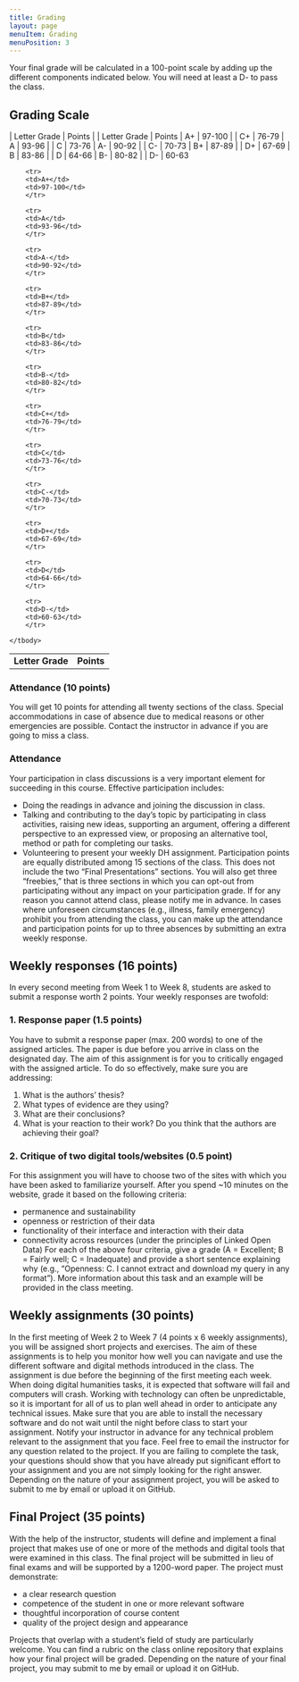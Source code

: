 ```yaml
---
title: Grading
layout: page
menuItem: Grading
menuPosition: 3
---
```


Your final grade will be calculated in a 100-point scale by adding up the different components indicated below. You will need at least a D- to pass the class.

## Grading Scale

| Letter Grade | Points |  | Letter Grade | Points
| A+ | 97-100 |  | C+ | 76-79
| A | 93-96 |  | C | 73-76
| A- | 90-92 |  | C- | 70-73
| B+ | 87-89 |  | D+ | 67-69
| B | 83-86 |  | D | 64-66
| B- | 80-82 |  | D- | 60-63

<table>
	<tbody>	
		<tr>
		<td><b>Letter Grade</b></td>
		<td><b>Points</b></td>
		</tr>

		<tr>
		<td>A+</td>
		<td>97-100</td>
		</tr>

		<tr>
		<td>A</td>
		<td>93-96</td>
		</tr>

		<tr>
		<td>A-</td>
		<td>90-92</td>
		</tr>

		<tr>
		<td>B+</td>
		<td>87-89</td>
		</tr>

		<tr>
		<td>B</td>
		<td>83-86</td>
		</tr>

		<tr>
		<td>B-</td>
		<td>80-82</td>
		</tr>

		<tr>
		<td>C+</td>
		<td>76-79</td>
		</tr>

		<tr>
		<td>C</td>
		<td>73-76</td>
		</tr>

		<tr>
		<td>C-</td>
		<td>70-73</td>
		</tr>

		<tr>
		<td>D+</td>
		<td>67-69</td>
		</tr>

		<tr>
		<td>D</td>
		<td>64-66</td>
		</tr>

		<tr>
		<td>D-</td>
		<td>60-63</td>
		</tr>

	</tbody>
</table>


### Attendance (10 points)

You will get 10 points for attending all twenty sections of the class. Special accommodations in case of absence due to medical reasons or other emergencies are possible. Contact the instructor in advance if you are going to miss a class.


### Attendance

Your participation in class discussions is a very important element for succeeding in this course. Effective participation includes:
- Doing the readings in advance and joining the discussion in class.
- Talking and contributing to the day’s topic by participating in class activities, raising new ideas, supporting an argument, offering a different perspective to an expressed view, or proposing an alternative tool, method or path for completing our tasks.
- Volunteering to present your weekly DH assignment.
Participation points are equally distributed among 15 sections of the class. This does not include the two “Final Presentations” sections. You will also get three “freebies,” that is three sections in which you can opt-out from participating without any impact on your participation grade.
If for any reason you cannot attend class, please notify me in advance. In cases where unforeseen circumstances (e.g., illness, family emergency) prohibit you from attending the class, you can make up the attendance and participation points for up to three absences by submitting an extra weekly response. 


## Weekly responses (16 points)
In every second meeting from Week 1 to Week 8, students are asked to submit a response worth 2 points. Your weekly responses are twofold:
### 1. Response paper (1.5 points)
You have to submit a response paper (max. 200 words) to one of the assigned articles. The paper is due before you arrive in class on the designated day. The aim of this assignment is for you to critically engaged with the assigned article. To do so effectively, make sure you are addressing:
1. What is the authors’ thesis? 
2. What types of evidence are they using? 
3. What are their conclusions?
4. What is your reaction to their work? Do you think that the authors are achieving their goal?

### 2. Critique of two digital tools/websites (0.5 point)
For this assignment you will have to choose two of the sites with which you have been asked to familiarize yourself. After you spend ~10 minutes on the website, grade it based on the following criteria:
- permanence and sustainability
- openness or restriction of their data
- functionality of their interface and interaction with their data
- connectivity across resources (under the principles of Linked Open Data)
For each of the above four criteria, give a grade (A = Excellent; B = Fairly well; C = Inadequate) and provide a short sentence explaining why (e.g., “Openness: C. I cannot extract and download my query in any format”). More information about this task and an example will be provided in the class meeting.


## Weekly assignments (30 points)
In the first meeting of Week 2 to Week 7 (4 points x 6 weekly assignments), you will be assigned short projects and exercises. The aim of these assignments is to help you monitor how well you can navigate and use the different software and digital methods introduced in the class. The assignment is due before the beginning of the first meeting each week.
When doing digital humanities tasks, it is expected that software will fail and computers will crash. Working with technology can often be unpredictable, so it is important for all of us to plan well ahead in order to anticipate any technical issues. Make sure that you are able to install the necessary software and do not wait until the night before class to start your assignment. Notify your instructor in advance for any technical problem relevant to the assignment that you face. Feel free to email the instructor for any question related to the project. If you are failing to complete the task, your questions should show that you have already put significant effort to your assignment and you are not simply looking for the right answer. Depending on the nature of your assignment project, you will be asked to submit to me by email or upload it on GitHub.


## Final Project (35 points)
With the help of the instructor, students will define and implement a final project that makes use of one or more of the methods and digital tools that were examined in this class. The final project will be submitted in lieu of final exams and will be supported by a 1200-word paper. The project must demonstrate:
- a clear research question 
- competence of the student in one or more relevant software
- thoughtful incorporation of course content
- quality of the project design and appearance

Projects that overlap with a student’s field of study are particularly welcome. You can find a rubric on the class online repository that explains how your final project will be graded. Depending on the nature of your final project, you may submit to me by email or upload it on GitHub.

